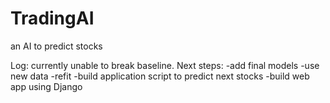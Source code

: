 # TradingAI
an AI to predict stocks

Log: currently unable to break baseline. 
Next steps: -add final models
            -use new data
            -refit
            -build application script to predict next stocks
            -build web app using Django